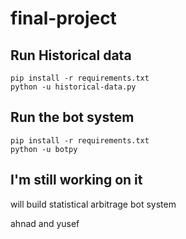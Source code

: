 # final-project

## Run Historical data
```
pip install -r requirements.txt
python -u historical-data.py
```

## Run the bot system
```
pip install -r requirements.txt
python -u botpy
```
## I'm still working on it
will build statistical arbitrage bot system

ahnad and yusef
